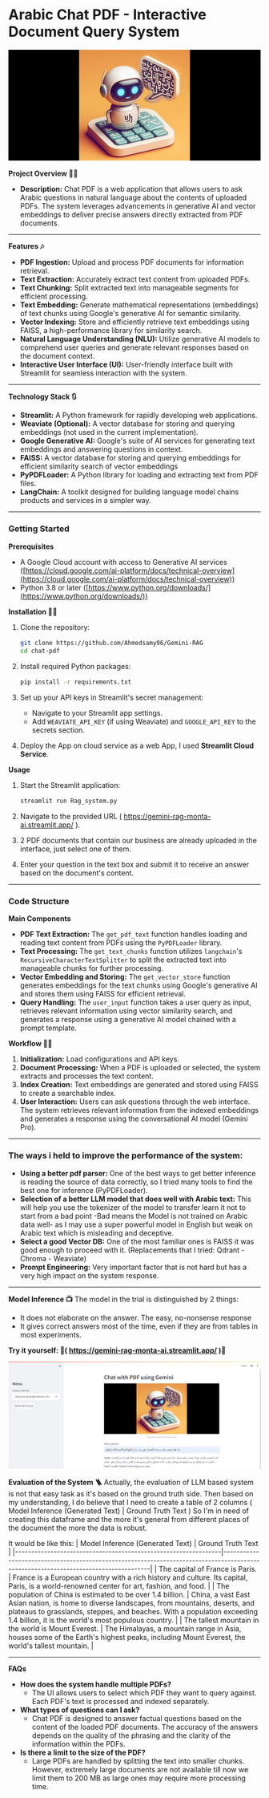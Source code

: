 # Arabic Chat PDF - Interactive Document Query System

![alt text](https://github.com/Ahmedsamy96/Gemini-RAG/blob/main/data/BG.jpeg)

**Project Overview 🤷‍♂️**
  
* **Description:** Chat PDF is a web application that allows users to ask Arabic questions in natural language about the contents of uploaded PDFs. The system leverages advancements in generative AI and vector embeddings to deliver precise answers directly extracted from PDF documents.

<hr>

**Features 🎶**

* **PDF Ingestion:** Upload and process PDF documents for information retrieval.
* **Text Extraction:** Accurately extract text content from uploaded PDFs.
* **Text Chunking:** Split extracted text into manageable segments for efficient processing.
* **Text Embedding:** Generate mathematical representations (embeddings) of text chunks using Google's generative AI for semantic similarity.
* **Vector Indexing:** Store and efficiently retrieve text embeddings using FAISS, a high-performance library for similarity search.
* **Natural Language Understanding (NLU):** Utilize generative AI models to comprehend user queries and generate relevant responses based on the document context.
* **Interactive User Interface (UI):** User-friendly interface built with Streamlit for seamless interaction with the system.

<hr>

**Technology Stack 🔃**

* **Streamlit:** A Python framework for rapidly developing web applications.
* **Weaviate (Optional):** A vector database for storing and querying embeddings (not used in the current implementation).
* **Google Generative AI:** Google's suite of AI services for generating text embeddings and answering questions in context.
* **FAISS:** A vector database for storing and querying embeddings for efficient similarity search of vector embeddings
* **PyPDFLoader:** A Python library for loading and extracting text from PDF files.
* **LangChain:** A toolkit designed for building language model chains products and services in a simpler way.

<hr>

### **Getting Started**

**Prerequisites**

* A Google Cloud account with access to Generative AI services ([https://cloud.google.com/ai-platform/docs/technical-overview](https://cloud.google.com/ai-platform/docs/technical-overview))
* Python 3.8 or later ([https://www.python.org/downloads/](https://www.python.org/downloads/))

**Installation 👨‍🏫**

1. Clone the repository:

   ```bash
   git clone https://github.com/Ahmedsamy96/Gemini-RAG
   cd chat-pdf
   ```

2. Install required Python packages:

   ```bash
   pip install -r requirements.txt
   ```

3. Set up your API keys in Streamlit's secret management:

   * Navigate to your Streamlit app settings.
   * Add `WEAVIATE_API_KEY` (if using Weaviate) and `GOOGLE_API_KEY` to the secrets section.
4. Deploy the App on cloud service as a web App, I used **Streamlit Cloud Service**.

**Usage**

1. Start the Streamlit application:

   ```bash
   streamlit run Rag_system.py
   ```

2. Navigate to the provided URL ( https://gemini-rag-monta-ai.streamlit.app/ ).
3. 2 PDF documents that contain our business are already uploaded in the interface, just select one of them.
4. Enter your question in the text box and submit it to receive an answer based on the document's content.

<hr>

### **Code Structure**

**Main Components**

* **PDF Text Extraction:** The `get_pdf_text` function handles loading and reading text content from PDFs using the `PyPDFLoader` library.
* **Text Processing:** The `get_text_chunks` function utilizes `langchain`'s `RecursiveCharacterTextSplitter` to split the extracted text into manageable chunks for further processing.
* **Vector Embedding and Storing:** The `get_vector_store` function generates embeddings for the text chunks using Google's generative AI and stores them using FAISS for efficient retrieval.
* **Query Handling:** The `user_input` function takes a user query as input, retrieves relevant information using vector similarity search, and generates a response using a generative AI model chained with a prompt template.

**Workflow 🛞🌴**

1. **Initialization:** Load configurations and API keys.
2. **Document Processing:** When a PDF is uploaded or selected, the system extracts and processes the text content.
3. **Index Creation:** Text embeddings are generated and stored using FAISS to create a searchable index.
4. **User Interaction:** Users can ask questions through the web interface. The system retrieves relevant information from the indexed embeddings and generates a response using the conversational AI model (Gemini Pro).

<hr>

### **The ways i held to improve the performance of the system:**
- **Using a better pdf parser:** One of the best ways to get better inference is reading the source of data correctly, so I tried many tools to find the best one for inference (PyPDFLoader).
- **Selection of a better LLM model that does well with Arabic text:** This will help you use the tokenizer of the model to transfer learn it not to start from a bad point -Bad means the Model is not trained on Arabic data well- as I may use a super powerful model in English but weak on Arabic text which is misleading and deceptive.
- **Select a good Vector DB:** One of the most familiar ones is FAISS it was good enough to proceed with it. (Replacements that I tried: Qdrant - Chroma - Weaviate)
- **Prompt Engineering:** Very important factor that is not hard but has a very high impact on the system response.

<hr>

**Model Inference 📺**
The model in the trial is distinguished by 2 things:
- It does not elaborate on the answer. The easy, no-nonsense response
- It gives correct answers most of the time, even if they are from tables in most experiments.

**Try it yourself: 🍿( https://gemini-rag-monta-ai.streamlit.app/ )🍿**

![alt text](https://github.com/Ahmedsamy96/Gemini-RAG/blob/main/data/Inference.png)

**Evaluation of the System 🪜**
Actually, the evaluation of LLM based system is not that easy task as it's based on the ground truth side.
Then based on my understanding, I do believe that I need to create a table of 2 columns ( Model Inference (Generated Text) | Ground Truth Text )
So I'm in need of creating this dataframe and the more it's general from different places of the document the more the data is robust.

It would be like this:
| Model Inference (Generated Text)                               | Ground Truth Text                                                                                                                  |
|----------------------------------------------------------------|-------------------------------------------------------------------------------------------------------------------------------------|
| The capital of France is Paris.                                | France is a European country with a rich history and culture. Its capital, Paris, is a world-renowned center for art, fashion, and food. |
| The population of China is estimated to be over 1.4 billion.   | China, a vast East Asian nation, is home to diverse landscapes, from mountains, deserts, and plateaus to grasslands, steppes, and beaches. With a population exceeding 1.4 billion, it is the world's most populous country. |
| The tallest mountain in the world is Mount Everest.            | The Himalayas, a mountain range in Asia, houses some of the Earth's highest peaks, including Mount Everest, the world's tallest mountain. |



<hr>

**FAQs**

* **How does the system handle multiple PDFs?**
   - The UI allows users to select which PDF they want to query against. Each PDF's text is processed and indexed separately.
* **What types of questions can I ask?**
   - Chat PDF is designed to answer factual questions based on the content of the loaded PDF documents. The accuracy of the answers depends on the quality of the phrasing and the clarity of the information within the PDFs.
* **Is there a limit to the size of the PDF?**
   - Large PDFs are handled by splitting the text into smaller chunks. However, extremely large documents are not available till now we limit them to 200 MB as large ones may require more processing time.

